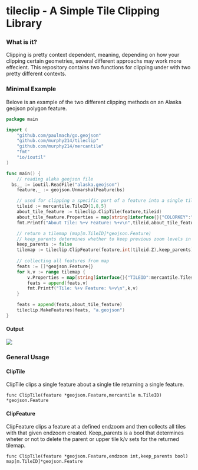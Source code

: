 # tileclip - A Simple Tile Clipping Library

### What is it?

Clipping is pretty context dependent, meaning, depending on how your clipping certain geometries, several different approachs may work more effecient. This repository contains two functions for clipping under with two pretty different contexts.

### Minimal Example

Belove is an example of the two different clipping methods on an Alaska geojson polygon feature.

```go
package main

import (
	"github.com/paulmach/go.geojson"
	"github.com/murphy214/tileclip"
	"github.com/murphy214/mercantile"
	"fmt"
	"io/ioutil"
)

func main() {
	// reading alaka geojson file
  bs,_ := ioutil.ReadFile("alaska.geojson")
	feature,_ := geojson.UnmarshalFeature(bs)

	// used for clipping a specific part of a feature into a single tile
	tileid := mercantile.TileID{1,8,5}
	about_tile_feature := tileclip.ClipTile(feature,tileid)
	about_tile_feature.Properties = map[string]interface{}{"COLORKEY":"purple","TILEID":mercantile.Tilestr(tileid)}
	fmt.Printf("About Tile: %+v Feature: %+v\n",tileid,about_tile_feature)

	// return a tilemap (map[m.TileID]*geojson.Feature)
	// keep_parents determines whether to keep previous zoom levels in the tileid:feature map
	keep_parents := false
	tilemap := tileclip.ClipFeature(feature,int(tileid.Z),keep_parents)
	
	// collecting all features from map
	feats := []*geojson.Feature{}
	for k,v := range tilemap {
		v.Properties = map[string]interface{}{"TILEID":mercantile.Tilestr(k),"COLORKEY":"white"}
		feats = append(feats,v)
		fmt.Printf("Tile: %+v Feature: %+v\n",k,v)
	}

	feats = append(feats,about_tile_feature)
	tileclip.MakeFeatures(feats, "a.geojson")
}
```

#### Output

![](https://user-images.githubusercontent.com/10904982/49332813-0e57f880-f582-11e8-9b21-b7e9afed7c70.png)


### General Usage

#### ClipTile 

ClipTile clips a single feature about a single tile returning a single feature. 

```golang
func ClipTile(feature *geojson.Feature,mercantile m.TileID) *geojson.Feature
```

#### ClipFeature 

ClipFeature clips a feature at a defined endzoom and then collects all tiles with that given endzoom created. Keep_parents is a bool that determines wheter or not to delete the parent or upper tile k/v sets for the returned tilemap. 

```golang
func ClipTile(feature *geojson.Feature,endzoom int,keep_parents bool) map[m.TileID]*geojson.Feature
```


```
```
